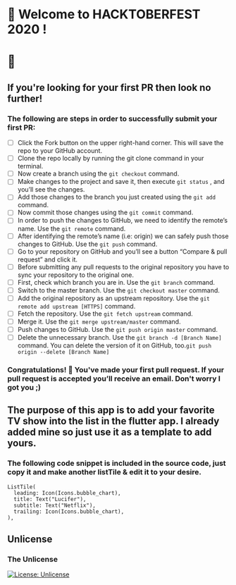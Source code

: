 # :jack_o_lantern: Welcome to HACKTOBERFEST 2020 !

# :ghost:

## If you're looking for your first PR then look no further!

### The following are steps in order to successfully submit your first PR:

- [ ] Click the Fork button on the upper right-hand corner. This will save the repo to your GitHub account.
- [ ] Clone the repo locally by running the git clone command in your terminal.
- [ ] Now create a branch using the ```git checkout``` command.
- [ ] Make changes to the project and save it, then execute ```git status``` , and you’ll see the changes.
- [ ] Add those changes to the branch you just created using the ```git add``` command.
- [ ] Now commit those changes using the ```git commit``` command.
- [ ] In order to push the changes to GitHub, we need to identify the remote’s name. Use the ```git remote``` command.
- [ ] After identifying the remote’s name (i.e: origin) we can safely push those changes to GitHub. Use the ```git push``` command.
- [ ] Go to your repository on GitHub and you’ll see a button “Compare & pull request” and click it.
- [ ] Before submitting any pull requests to the original repository you have to sync your repository to the original one.
- [ ] First, check which branch you are in. Use the ```git branch``` command.
- [ ] Switch to the master branch. Use the ```git checkout master``` command.
- [ ] Add the original repository as an upstream repository. Use the ```git remote add upstream [HTTPS]``` command.
- [ ] Fetch the repository. Use the ```git fetch upstream``` command.
- [ ] Merge it. Use the ```git merge upstream/master``` command.
- [ ] Push changes to GitHub. Use the ```git push origin master``` command.
- [ ] Delete the unnecessary branch. Use the ```git branch -d [Branch Name]``` command.
You can delete the version of it on GitHub, too.```git push origin --delete [Branch Name]```

### Congratulations! :tada: You've made your first pull request. If your pull request is accepted you’ll receive an email. Don't worry I got you ;)

## The purpose of this app is to add your favorite TV show into the list in the flutter app. I already added mine so just use it as a template to add yours.

### The following code snippet is included in the source code, just copy it and make another listTile & edit it to your desire.

```
ListTile(                            
  leading: Icon(Icons.bubble_chart), 
  title: Text("Lucifer"),            
  subtitle: Text("Netflix"),         
  trailing: Icon(Icons.bubble_chart),
),                                    
```

## Unlicense
### The Unlicense
 [![License: Unlicense](https://img.shields.io/badge/license-Unlicense-blue.svg)](http://unlicense.org/)

